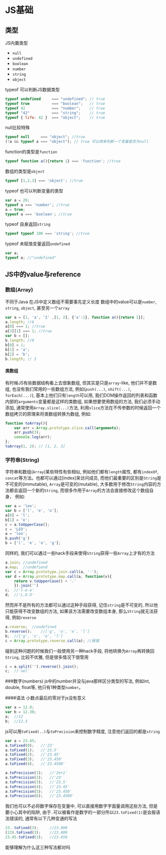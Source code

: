 # JS基础
## 类型

JS内置类型

* `null`
* `undefined`
* `boolean`
* `number`
* `string`
* `object`

typeof 可以判断JS数据类型

```js
typeof undefined     === "undefined"; // true
typeof true          === "boolean";   // true
typeof 42            === "number";    // true
typeof "42"          === "string";    // true
typeof { life: 42 }  === "object";    // true
```

null比较特殊

```js
typeof null     === "object"; //true
(!a && typeof a === "object"); // true 可以用来判断一个变量是否为null
```

function的类型是`function`

```js
typeof function a(){return 1} === 'function'; //true
```

数组的类型是`object`

```js
typeof [1,2,3] === 'object'; //true
```

typeof 也可以判断变量的类型

```js
var a = 20;
typeof a === 'number'; //true
a = true;
typeof a === 'boolean'; //true
```

typeof 自身返回`string`

```js
typeof typeof 100 === 'string'; //true
```

typeof 未赋值变量返回`undefined`

```js
var a;
typeof a; //"undefined"
```

## JS中的value与reference

### 数组(Array)
不同于Java 在JS中定义数组不需要事先定义长度 数组中的value可以是`number`, `string`, `object`, 甚至另一个`array`

```js
var a = [1, 'a', '2' ,[1, 2], {'a':1}, function a(){return 1}];
a.length; //6
a[0] === 1; //true
a[3][1] === 1; //true
var b = [];
b.length; //0
b[0] = 1;
b[1] = 'a';
b[2] = 'b';
b.length; // 3
```

#### 类数组
有时候JS有些数据结构看上去很象数组, 但其实是只是`array`-like, 他们并不是数组, 也没有我们常用的一些数组方法, 例如(`push(...)`, `shift(...)`, `forEach(...)`), 基本上他们只有`length`可以用, 我们DOM操作返回的列表和函数内部的`arguments`变量都是这样的类数组, 如果想要使用数组的方法, 我们必须手动添加, 通常使用`Array.slice(...)`方法, 利用`slice`方法在不传参数的时候返回一个数组拷贝的原理来将类数组转换为数组, 例如:

```js
function toArray(){
    var arr = Array.prototype.slice.call(arguments);
    arr.push(3);
    console.log(arr);
};
toArray(1, 2); // [1, 2, 3]
```

### 字符串(String)
字符串和数组(`Array`)某些特性有些相似, 例如他们都有`length`属性, 都有`indexOf`, `concat`等方法。也都可以通过[index]来访问成员, 而他们最重要的区别是`String`是不可变的(immutable), `Array`是可变的(mutable), 大多数用于修改`String`内容的方法都会返回一个新的`String`, 而很多作用于`Array`的方法会直接修改这个数组自身， 例如:

```js
var a = 'leo';
var b = ['l', 'e', 'o'];
a[0] = 'l';
b[1] = 'e';
c = a.toUpperCase();
c = 'LEO';
a = 'leo';
b.push('g')
b = ['l', 'e', 'o', 'g'];
```

同样的, 我们可以通过一些hack手段来使得`String`获得一些`Array`上才有的方法

```js
a.join;	//undefined
a.map;	//undefiend
var c = Array.prototype.join.call(a, '-');
var d = Array.prototype.map.call(a, function(v){
	return v.toUpperCase() + '.'
	}).join('')
c;	//'l-e-e'
d;	//'L.E.O'
```

然而并不是所有的方法都可以通过这种手段获得, 记住`string`是不可变的, 所以他只能获得不改变数组的方法, 如果该方法需要改变数组本身, 那么`String`就无法获得, 例如`reverse`

```js
a.reverse;	//undefined
b.reverse();	//['g', 'o', 'e', 'l'] 
b;	//['g', 'o', 'e', 'l']
c = Array.prototype.reverse.call(a); //报错
```

碰到这种问题的时候我们一般使用另一种hack手段, 将他转换为`Array`再转换回`String`, 比较不优雅, 但是很多情况下很管用

```js
c = a.split('').reverse().join();
c;	//'oel'
```

###数字(numbers)
js中的number并没与java那样区分类型的写法, 例如int, double, float等, 他只有1种类型`number`。

####语法
小数点最后的零对于js没有意义

```js
var a = 12.0;
var b = 12.30;
a;	//12
b;	//12.3
```

js可以用`toFixed(..)`与`toPrecision`来控制数字精度, 注意他们返回的都是`string`

```js
var a = 23.45;
a.toFixed(0);	//'23'
a.toFixed(1);	//'23.5'
a.toFixed(2);	//'23.45'
a.toFixed(3);	//'23.450'
a.toFixed(4);	//'23.4500'

a.toPrecision(1);	//'2e+1'
a.toPrecision(2);	//'23'
a.toPrecision(3);	//'23.5'
a.toPrecision(4);	//'23.45'
a.toPrecision(5);	//'23.450'
a.toPrecision(6);	//'23.4500'
```

我们也可以不必将数字保存在变量中, 可以直接用数字字面量调用这些方法, 但是要小心其中的陷阱, 由于`.`可以被看作是数字的一部分所以`23.toFixed(1)`是会报语法错误的, 通常有以下几种变通的写法

```js
23..toFixed(3);		//23.000
(23).toFixed(3);	//23.000
23.45.toFixed(3);	//23.450
```
能够理解为什么这三种写法都对吗

